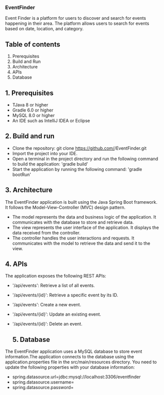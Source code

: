 ### EventFinder

Event Finder is a platform for users to discover and search for events happening in their area. The platform allows users to search for events based on date, location, and category.

## Table of contents

1. Prerequisites
2. Build and Run
3. Architecture
4. APIs
5. Database

## 1. Prerequisites

- TJava 8 or higher
- Gradle 6.0 or higher
- MySQL 8.0 or higher
- An IDE such as IntelliJ IDEA or Eclipse

## 2. Build and run

- Clone the repository: git clone https://github.com/<your-username>/EventFinder.git
- Import the project into your IDE.
- Open a terminal in the project directory and run the following command to build the application:
'gradle build'
- Start the application by running the following command:
'gradle bootRun'
  
 ## 3. Architecture

The EventFinder application is built using the Java Spring Boot framework. It follows the Model-View-Controller (MVC) design pattern.

- The model represents the data and business logic of the application. It communicates with the database to store and retrieve data.
- The view represents the user interface of the application. It displays the data received from the controller.
- The controller handles the user interactions and requests. It communicates with the model to retrieve the data and send it to the view.
  
 ## 4. APIs

The application exposes the following REST APIs:

- '/api/events': Retrieve a list of all events.
- '/api/events/{id}': Retrieve a specific event by its ID.
- '/api/events': Create a new event.
- '/api/events/{id}': Update an existing event.
- '/api/events/{id}': Delete an event.
  
  ## 5. Database

The EventFinder application uses a MySQL database to store event information.The application connects to the database using the application.properties file in the src/main/resources directory. You need to update the following properties with your database information:
- spring.datasource.url=jdbc:mysql://localhost:3306/eventfinder
- spring.datasource.username=<your-username>
- spring.datasource.password=<your-password>
  
